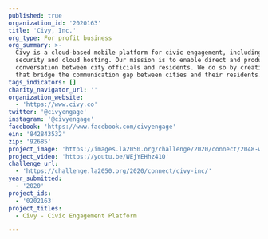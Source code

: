 ```yaml
---
published: true
organization_id: '2020163'
title: 'Civy, Inc.'
org_type: For profit business
org_summary: >-
  Civy is a cloud-based mobile platform for civic engagement, including cyber
  security and cloud hosting. Our mission is to enable direct and productive
  conversation between city officials and residents. We do so by creating tools
  that bridge the communication gap between cities and their residents. 
tags_indicators: []
charity_navigator_url: ''
organization_website:
  - 'https://www.civy.co'
twitter: '@civyengage'
instagram: '@civyengage'
facebook: 'https://www.facebook.com/civyengage'
ein: '842843532'
zip: '92685'
project_image: 'https://images.la2050.org/challenge/2020/connect/2048-wide/civy-inc.jpg'
project_video: 'https://youtu.be/WEjYEHhz41Q'
challenge_url:
  - 'https://challenge.la2050.org/2020/connect/civy-inc/'
year_submitted:
  - '2020'
project_ids:
  - '0202163'
project_titles:
  - Civy - Civic Engagement Platform

---
```

